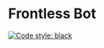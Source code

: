 # Frontless Bot

[![Code style: black](https://img.shields.io/badge/code%20style-black-000000.svg)](https://github.com/psf/black)
